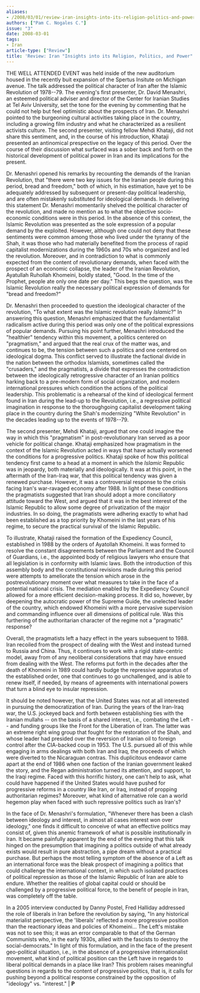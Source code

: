 ```yaml
---
aliases:
- /2008/03/01/review-iran-insights-into-its-religion-politics-and-power
authors: ["Pam C. Nogales C."]
issue: "3"
date: 2008-03-01
tags:
- Iran
article-type: ["Review"]
title: 'Review: Iran "Insights into its Religion, Politics, and Power"'
---
```


THE WELL ATTENDED EVENT was held inside of the new auditorium housed in the recently buit expansion of the Spertus Insitute on Michigan avenue. The talk addressed the political character of Iran after the Islamic Revolution of 1978--79. The evening's first presenter, Dr. David Menashri, an esteemed political adviser and director of the Center for Iranian Studies at Tel Aviv University, set the tone for the evening by commenting that he could not help but feel optimistic about the prospects of Iran. Dr. Menashri pointed to the burgeoning cultural activities taking place in the country, including a growing film industry and what he characterized as a resilient activists culture. The second presenter, visiting fellow Mehdi Khataji, did not share this sentiment, and, in the course of his introduction, Khataji presented an antinomical prespective on the legacy of this period. Over the course of their discussion what surfaced was a sober back and forth on the historical development of political power in Iran and its implications for the present.

Dr. Menashri opened his remarks by recounting the demands of the Iranian Revolution, that "there were two key issues for the Iranian people during this period, bread and freedom," both of which, in his estimation, have yet to be adequately addressed by subsequent or present-day political leadership, and are often mistakenly substituted for ideological demands. In delivering this statement Dr. Menashri momentarily shelved the political character of the revolution, and made no mention as to what the objective socio-economic conditions were in this period. In the absence of this context, the Islamic Revolution was presented as the sole expression of a popular demand by the exploited. However, although one could not deny that these sentiments were common among those who lived under the tyranny of the Shah, it was those who had materially benefited from the process of rapid capitalist modernizations during the 1960s and 70s who organized and led the revolution. Moreover, and in contradiction to what is commonly expected from the content of revolutionary demands, when faced with the prospect of an economic collapse, the leader of the Iranian Revolution, Ayatullah Ruhollah Khomeini, boldly stated, "Good. In the time of the Prophet, people ate only one date per day." This begs the question, was the Islamic Revolution really the necessary political expression of demands for "bread and freedom?"

Dr. Menashri then proceeded to question the ideological character of the revolution, "To what extent was the Islamic revolution really *Islamic*?" In answering this question, Menashri emphasized that the fundamentalist radicalism active during this period was only one of the political expressions of popular demands. Pursuing his point further, Menashri introduced the "healthier" tendency within this movement, a politics centered on "pragmatism," and argued that the real crux of the matter was, and continues to be, the tension between such a politics and one centered on ideological dogma. This conflict served to illustrate the factional divide in the nation between the orthodox Islamists, sometimes called the "crusaders," and the pragmatists, a divide that expresses the contradiction between the ideologically retrogressive character of an Iranian politics harking back to a pre-modern form of social organization, and modern international pressures which condition the actions of the political leadership. This problematic is a rehearsal of the kind of ideological ferment found in Iran during the lead-up to the Revolution, i.e., a regressive political imagination in response to the thoroughgoing capitalist development taking place in the country during the Shah's modernizing "White Revolution" in the decades leading up to the events of 1978--79.

The second presenter, Mehdi Khataji, argued that one could imagine the way in which this "pragmatism" in post-revolutionary Iran served as a poor vehicle for political change. Khataji emphasized how pragmatism in the context of the Islamic Revolution acted in ways that have actually worsened the conditions for a progressive politics. Khataji spoke of how this political tendency first came to a head at a moment in which the *Islamic* Republic was in jeopardy, both materially and ideologically. It was at this point, in the aftermath of the Iran-Iraq war, that this political tendency was given a renewed purchase. However, it was a controversial response to the crisis facing Iran's war-ravaged economy after 1988. In light of these conditions the pragmatists suggested that Iran should adopt a more conciliatory attitude toward the West, and argued that it was in the best interest of the Islamic Republic to allow some degree of privatization of the major industries. In so doing, the pragmatists were adhering exactly to what had been established as a top priority by Khomeini in the last years of his regime, to secure the practical survival of the Islamic Republic.

To illustrate, Khataji raised the formation of the Expediency Council, established in 1988 by the orders of Ayatollah Khomeini. It was formed to resolve the constant disagreements between the Parliament and the Council of Guardians, i.e., the appointed body of religious lawyers who ensure that all legislation is in conformity with Islamic laws. Both the introduction of this assembly body and the constitutional revisions made during this period were attempts to ameliorate the tension which arose in the postrevolutionary moment over what measures to take in the face of a potential national crisis. The mediation enabled by the Expediency Council allowed for a more efficient decision-making process. It did so, however, by deepening the autocratic power of the Supreme Guide, the unelected leader of the country, which endowed Khomeini with a more pervasive supervision and commanding influence over all dimensions of political rule. Was this furthering of the authoritarian character of the regime not a "pragmatic" response?

Overall, the pragmatists left a hazy effect in the years subsequent to 1988. Iran recoiled from the prospect of dealing with the West and instead turned to Russia and China. Thus, it continues to work with a rigid state-centric model, away from of any neoliberal considerations that may have ensued from dealing with the West. The reforms put forth in the decades after the death of Khomeini in 1989 could hardly budge the repressive apparatus of the established order, one that continues to go unchallenged, and is able to renew itself, if needed, by means of agreements with international powers that turn a blind eye to insular repression.

It should be noted however, that the United States was not at all interested in pursuing the democratization of Iran. During the years of the Iran-Iraq war, the U.S. jockeyed back and forth between establishing ties with the Iranian mullahs -- on the basis of a shared interest, i.e., combating the Left -- and funding groups like the Front for the Liberation of Iran. The latter was an extreme right wing group that fought for the restoration of the Shah, and whose leader had presided over the reversion of Iranian oil to foreign control after the CIA-backed coup in 1953. The U.S. pursued all of this while engaging in arms dealings with both Iran and Iraq, the proceeds of which were diverted to the Nicaraguan contras. This duplicitous endeavor came apart at the end of 1986 when one faction of the Iranian government leaked the story, and the Regan administration turned its attention, and support, to the Iraqi regime. Faced with this horrific history, one can't help to ask, what could have happened if the United States would have pushed for progressive reforms in a country like Iran, or Iraq, instead of propping authoritarian regimes? Moreover, what kind of alternative role can a world hegemon play when faced with such repressive politics such as Iran's?

In the face of Dr. Menashri's formulation, "Whenever there has been a clash between ideology and interest, in almost all cases interest won over ideology," one finds it difficult to conceive of what an effective politics may consist of, given this anemic framework of what is possible institutionally in Iran. It became painfully apparent by the end of the evening that this talk hinged on the presumption that imagining a politics outside of what already exists would result in pure abstraction, a pipe dream without a practical purchase. But perhaps the most telling symptom of the absence of a Left as an international force was the bleak prospect of imagining a politics that could challenge the international context, in which such isolated practices of political repression as those of the Islamic Republic of Iran are able to endure. Whether the realities of global capital could or should be challenged by a progressive political force, to the benefit of people in Iran, was completely off the table.

In a 2005 interview conducted by Danny Postel, Fred Halliday addressed the role of liberals in Iran before the revolution by saying, "In any historical materialist perspective, the 'liberals' reflected a more progressive position than the reactionary ideas and policies of Khomeini... The Left's mistake was not to see this; it was an error comparable to that of the German Communists who, in the early 1930s, allied with the fascists to destroy the social-democrats." In light of this formulation, and in the face of the present geo-political situation, i.e., in the absence of a progressive internationalist movement, what kind of political position can the Left have in regards to liberal political demands in a place like Iran? This problem raises meaningful questions in regards to the content of progressive politics, that is, it calls for pushing beyond a political response constrained by the opposition of "ideology" vs. "interest." | **P**
